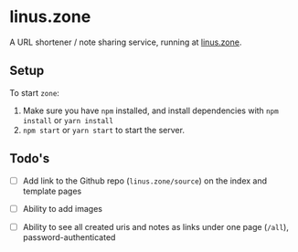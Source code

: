 # linus.zone

A URL shortener / note sharing service, running at [linus.zone](https://linus.zone).

## Setup

To start `zone`:

1. Make sure you have `npm` installed, and install dependencies with `npm install` or `yarn install`
2. `npm start` or `yarn start` to start the server.

## Todo's

- [ ] Add link to the Github repo (`linus.zone/source`) on the index and template pages
- [ ] Ability to add images
- [ ] Ability to see all created uris and notes as links under one page (`/all`), password-authenticated

